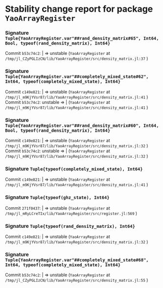# Stability change report for package `YaoArrayRegister`

### Signature `Tuple{YaoArrayRegister.var"##rand_density_matrix#65", Int64, Bool, typeof(rand_density_matrix), Int64}`

Commit `b53c74c2`: | => unstable (`YaoArrayRegister` at `/tmp/jl_CZyPGLIzCN/lib/YaoArrayRegister/src/density_matrix.jl:37` )  

### Signature `Tuple{YaoArrayRegister.var"##completely_mixed_state#62", Int64, typeof(completely_mixed_state), Int64}`

Commit `c149e821`: | => unstable (`YaoArrayRegister` at `/tmp/jl_m9KjYVsr87/lib/YaoArrayRegister/src/density_matrix.jl:41` )  
Commit `b53c74c2`: unstable => | (`YaoArrayRegister` at `/tmp/jl_m9KjYVsr87/lib/YaoArrayRegister/src/density_matrix.jl:41` )  

### Signature `Tuple{YaoArrayRegister.var"##rand_density_matrix#60", Int64, Bool, typeof(rand_density_matrix), Int64}`

Commit `c149e821`: | => unstable (`YaoArrayRegister` at `/tmp/jl_m9KjYVsr87/lib/YaoArrayRegister/src/density_matrix.jl:32` )  
Commit `b53c74c2`: unstable => | (`YaoArrayRegister` at `/tmp/jl_m9KjYVsr87/lib/YaoArrayRegister/src/density_matrix.jl:32` )  

### Signature `Tuple{typeof(completely_mixed_state), Int64}`

Commit `c149e821`: | => unstable (`YaoArrayRegister` at `/tmp/jl_m9KjYVsr87/lib/YaoArrayRegister/src/density_matrix.jl:41` )  

### Signature `Tuple{typeof(ghz_state), Int64}`

Commit `271f0437`: | => unstable (`YaoArrayRegister` at `/tmp/jl_mRyLCreTIx/lib/YaoArrayRegister/src/register.jl:569` )  

### Signature `Tuple{typeof(rand_density_matrix), Int64}`

Commit `c149e821`: | => unstable (`YaoArrayRegister` at `/tmp/jl_m9KjYVsr87/lib/YaoArrayRegister/src/density_matrix.jl:32` )  

### Signature `Tuple{YaoArrayRegister.var"##completely_mixed_state#68", Int64, typeof(completely_mixed_state), Int64}`

Commit `b53c74c2`: | => unstable (`YaoArrayRegister` at `/tmp/jl_CZyPGLIzCN/lib/YaoArrayRegister/src/density_matrix.jl:55` )  

